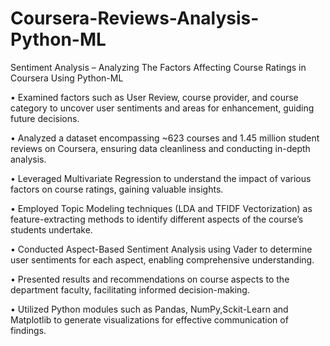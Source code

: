 # Coursera-Reviews-Analysis-Python-ML
Sentiment Analysis –  Analyzing The Factors Affecting Course Ratings in Coursera Using Python-ML

•	Examined factors such as User Review, course provider, and course category to uncover user sentiments and areas for enhancement, guiding future decisions.

•	Analyzed a dataset encompassing ~623 courses and 1.45 million student reviews on Coursera, ensuring data cleanliness and conducting in-depth analysis.

•	Leveraged Multivariate Regression to understand the impact of various factors on course ratings, gaining valuable insights.

•	Employed Topic Modeling techniques (LDA and TFIDF Vectorization) as feature-extracting methods to identify different aspects of the course’s students undertake.

•	Conducted Aspect-Based Sentiment Analysis using Vader to determine user sentiments for each aspect, enabling comprehensive understanding.

•	Presented results and recommendations on course aspects to the department faculty, facilitating informed decision-making.

•	Utilized Python modules such as Pandas, NumPy,Sckit-Learn and Matplotlib to generate visualizations for effective communication of findings.

